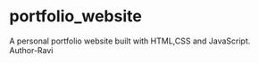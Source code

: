# portfolio_website
A personal portfolio website built  with HTML,CSS and JavaScript.
<br>
Author-Ravi
